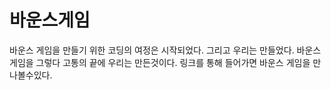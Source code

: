 <h1>바운스게임</h1> 
바운스 게임을 만들기 위한 코딩의 여정은 시작되었다. 그리고
우리는 만들었다. 바운스 게임을 그렇다 고통의 끝에 우리는 만든것이다.
링크를 통해 들어가면 바운스 게임을 만나볼수있다. 

